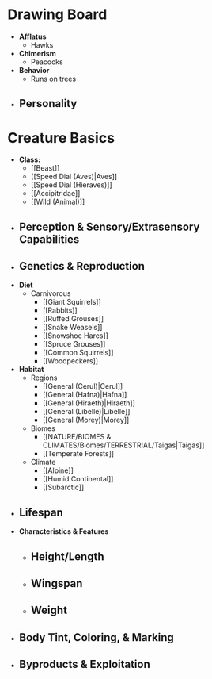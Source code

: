 # Drawing Board
- **Afflatus**
	- Hawks
- **Chimerism**
	- Peacocks
- **Behavior**
	- Runs on trees
- **Personality**
	- 
# Creature Basics
- **Class:**
	- [[Beast]]
	- [[Speed Dial (Aves)|Aves]]
	- [[Speed Dial (Hieraves)]]
	- [[Accipitridae]]
	- [[Wild (Animal)]]
- **Perception & Sensory/Extrasensory Capabilities**
	- 
- **Genetics & Reproduction**
	- 
- **Diet**
	- Carnivorous
		- [[Giant Squirrels]]
		- [[Rabbits]]
		- [[Ruffed Grouses]]
		- [[Snake Weasels]]
		- [[Snowshoe Hares]]
		- [[Spruce Grouses]]
		- [[Common Squirrels]]
		- [[Woodpeckers]]
- **Habitat**
	- Regions
		- [[General (Cerul)|Cerul]]
		- [[General (Hafna)|Hafna]]
		- [[General (Hiraeth)|Hiraeth]]
		- [[General (Libelle)|Libelle]]
		- [[General (Morey)|Morey]]
	- Biomes
		- [[NATURE/BIOMES & CLIMATES/Biomes/TERRESTRIAL/Taigas|Taigas]]
		- [[Temperate Forests]]
	- Climate
		- [[Alpine]]
		- [[Humid Continental]]
		- [[Subarctic]]
- **Lifespan**
	- 
- **Characteristics & Features**
	- Height/Length
		- 
	- Wingspan
		- 
	- Weight
		- 
- **Body Tint, Coloring, & Marking**
	- 
- **Byproducts & Exploitation**
	- 